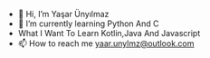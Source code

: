 - 👋 Hi, I’m Yaşar Ünyılmaz
- 🌱 I’m currently learning Python And C
- What I Want To Learn Kotlin,Java And Javascript
- 📫 How to reach me yaar.unylmz@outlook.com


